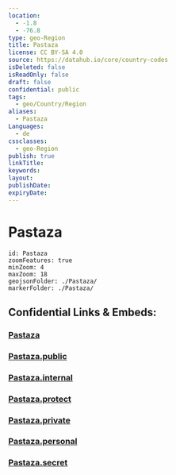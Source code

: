 ```yaml
---
location:
  - -1.8
  - -76.8
type: geo-Region
title: Pastaza
license: CC BY-SA 4.0
source: https://datahub.io/core/country-codes
isDeleted: false
isReadOnly: false
draft: false
confidential: public
tags:
  - geo/Country/Region
aliases:
  - Pastaza
Languages:
  - de
cssclasses:
  - geo-Region
publish: true
linkTitle:
keywords:
layout:
publishDate:
expiryDate:
---
```


# Pastaza

```leaflet
id: Pastaza
zoomFeatures: true 
minZoom: 4 
maxZoom: 18
geojsonFolder: ./Pastaza/
markerFolder: ./Pastaza/
```


## Confidential Links & Embeds: 

### [Pastaza](/_Standards/Earth/Continent/America~South/Ecuador/provinces~Equador/Pastaza.md) 

### [Pastaza.public](/_public/Earth/Continent/America~South/Ecuador/provinces~Equador/Pastaza.public.md) 

### [Pastaza.internal](/_internal/Earth/Continent/America~South/Ecuador/provinces~Equador/Pastaza.internal.md) 

### [Pastaza.protect](/_protect/Earth/Continent/America~South/Ecuador/provinces~Equador/Pastaza.protect.md) 

### [Pastaza.private](/_private/Earth/Continent/America~South/Ecuador/provinces~Equador/Pastaza.private.md) 

### [Pastaza.personal](/_personal/Earth/Continent/America~South/Ecuador/provinces~Equador/Pastaza.personal.md) 

### [Pastaza.secret](/_secret/Earth/Continent/America~South/Ecuador/provinces~Equador/Pastaza.secret.md)

